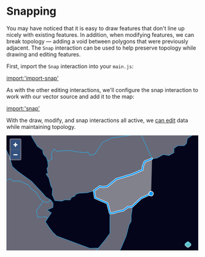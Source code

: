 # Snapping

You may have noticed that it is easy to draw features that don't line up nicely with existing features.  In addition, when modifying features, we can break topology — adding a void between polygons that were previously adjacent.  The `Snap` interaction can be used to help preserve topology while drawing and editing features.

First, import the `Snap` interaction into your `main.js`:

[import:'import-snap'](../../../src/en/examples/vector/snap.js)

As with the other editing interactions, we'll configure the snap interaction to work with our vector source and add it to the map:

[import:'snap'](../../../src/en/examples/vector/snap.js)

With the draw, modify, and snap interactions all active, we [can edit]({{book.workshopUrl}}/) data while maintaining topology.

![Uniting nations with the snap interaction](snap.png)
